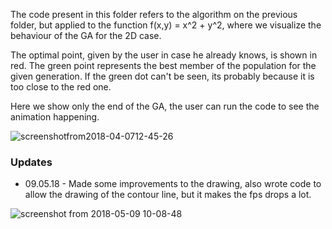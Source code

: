 The code present in this folder refers to the algorithm on the previous folder, but applied to the function f(x,y) = x^2 + y^2, where
we visualize the behaviour of the GA for the 2D case.

The optimal point, given by the user in case he already knows, is shown in red. The green point represents the best member
of the population for the given generation. If the green dot can't be seen, its probably because it is too close to the red one.

Here we show only the end of the GA, the user can run the code to see the animation happening.

![screenshotfrom2018-04-0712-45-26](https://user-images.githubusercontent.com/34630228/38457102-77d5db6e-3a62-11e8-97f9-5f05197c0df3.png)

### Updates
* 09.05.18 - Made some improvements to the drawing, also wrote code to allow the drawing of the contour line, but it makes the fps drops a lot.

![screenshot from 2018-05-09 10-08-48](https://user-images.githubusercontent.com/34630228/39816399-8c9b8922-5371-11e8-987a-2af8c5e249df.png)
